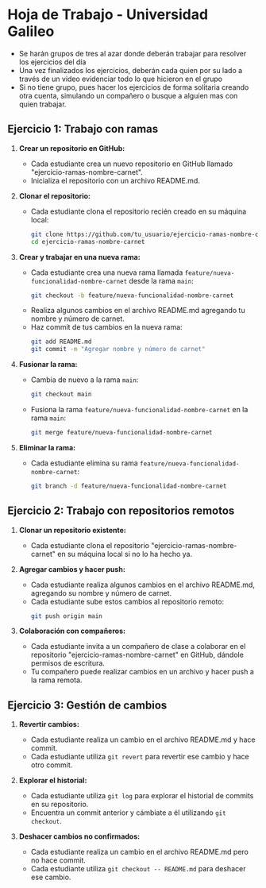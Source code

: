 # Hoja de Trabajo - Universidad Galileo
 - Se harán grupos de tres al azar donde deberán trabajar para resolver los ejercicios del día
 - Una vez finalizados los ejercicios, deberán cada quien por su lado a través de un video evidenciar todo lo que hicieron en el grupo
 - Si no tiene grupo, pues hacer los ejercicios de forma solitaria creando otra cuenta, simulando un compañero o busque a alguien mas con quien trabajar.


## Ejercicio 1: Trabajo con ramas

1. **Crear un repositorio en GitHub:**
   - Cada estudiante crea un nuevo repositorio en GitHub llamado "ejercicio-ramas-nombre-carnet".
   - Inicializa el repositorio con un archivo README.md.

2. **Clonar el repositorio:**
   - Cada estudiante clona el repositorio recién creado en su máquina local:
     ```bash
     git clone https://github.com/tu_usuario/ejercicio-ramas-nombre-carnet.git
     cd ejercicio-ramas-nombre-carnet
     ```

3. **Crear y trabajar en una nueva rama:**
   - Cada estudiante crea una nueva rama llamada `feature/nueva-funcionalidad-nombre-carnet` desde la rama `main`:
     ```bash
     git checkout -b feature/nueva-funcionalidad-nombre-carnet
     ```
   - Realiza algunos cambios en el archivo README.md agregando tu nombre y número de carnet.
   - Haz commit de tus cambios en la nueva rama:
     ```bash
     git add README.md
     git commit -m "Agregar nombre y número de carnet"
     ```

4. **Fusionar la rama:**
   - Cambia de nuevo a la rama `main`:
     ```bash
     git checkout main
     ```
   - Fusiona la rama `feature/nueva-funcionalidad-nombre-carnet` en la rama `main`:
     ```bash
     git merge feature/nueva-funcionalidad-nombre-carnet
     ```

5. **Eliminar la rama:**
   - Cada estudiante elimina su rama `feature/nueva-funcionalidad-nombre-carnet`:
     ```bash
     git branch -d feature/nueva-funcionalidad-nombre-carnet
     ```

## Ejercicio 2: Trabajo con repositorios remotos

1. **Clonar un repositorio existente:**
   - Cada estudiante clona el repositorio "ejercicio-ramas-nombre-carnet" en su máquina local si no lo ha hecho ya.

2. **Agregar cambios y hacer push:**
   - Cada estudiante realiza algunos cambios en el archivo README.md, agregando su nombre y número de carnet.
   - Cada estudiante sube estos cambios al repositorio remoto:
     ```bash
     git push origin main
     ```

3. **Colaboración con compañeros:**
   - Cada estudiante invita a un compañero de clase a colaborar en el repositorio "ejercicio-ramas-nombre-carnet" en GitHub, dándole permisos de escritura.
   - Tu compañero puede realizar cambios en un archivo y hacer push a la rama remota.

## Ejercicio 3: Gestión de cambios

1. **Revertir cambios:**
   - Cada estudiante realiza un cambio en el archivo README.md y hace commit.
   - Cada estudiante utiliza `git revert` para revertir ese cambio y hace otro commit.

2. **Explorar el historial:**
   - Cada estudiante utiliza `git log` para explorar el historial de commits en su repositorio.
   - Encuentra un commit anterior y cámbiate a él utilizando `git checkout`.

3. **Deshacer cambios no confirmados:**
   - Cada estudiante realiza un cambio en el archivo README.md pero no hace commit.
   - Cada estudiante utiliza `git checkout -- README.md` para deshacer ese cambio.